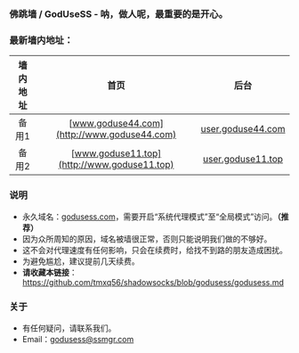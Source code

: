 ### 佛跳墙 / GodUseSS - 呐，做人呢，最重要的是开心。
### 最新墙内地址：

| 墙内地址 | 首页 | 后台 |
| :--------: | :-----: | :----: |
| 备用1 | [www.goduse44.com](http://www.goduse44.com) | [user.goduse44.com](http://user.goduse44.com) |
| 备用2 | [www.goduse11.top](http://www.goduse11.top) | [user.goduse11.top](http://user.goduse11.top) |

### 说明
- 永久域名：[godusess.com](http://godusess.com)，需要开启“系统代理模式”至“全局模式”访问。**（推荐）**
- 因为众所周知的原因，域名被墙很正常，否则只能说明我们做的不够好。
- 这不会对代理速度有任何影响，只会在续费时，给找不到路的朋友造成困扰。
- 为避免尴尬，建议提前几天续费。
- **请收藏本链接**：<https://github.com/tmxq56/shadowsocks/blob/godusess/godusess.md>
### 关于
- 有任何疑问，请联系我们。
- Email：godusess@ssmgr.com
